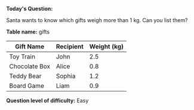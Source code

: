 **Today's Question:**

Santa wants to know which gifts weigh more than 1 kg. Can you list them?

**Table name:** gifts

| Gift Name     | Recipient | Weight (kg) |
|---------------|-----------|-------------|
| Toy Train     | John      | 2.5         |
| Chocolate Box | Alice     | 0.8         |
| Teddy Bear    | Sophia    | 1.2         |
| Board Game    | Liam      | 0.9         |

**Question level of difficulty:**
Easy
